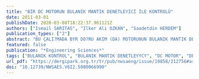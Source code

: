 ```yaml
---
title: "BİR DC MOTORUN BULANIK MANTIK DENETLEYİCİ İLE KONTROLÜ"
date: 2011-03-01
publishDate: 2020-03-08T18:22:37.961121Z
authors: ["Ismail SARITAS", "Ilker Ali OZKAN", "Saadetdin HERDEM"]
publication_types: ["2"]
abstract: "BU ÇALI?MADA BYR DO?RU AKIM (DA) MOTORUNUN BULANIK MANTIK DENETLEYYCY (BMD) KONTROLÜ ELE ALINMI?TIR. BU ÇALI?MA YAPILIRKEN, ANALYZ ÇALI?MALARI VE PERFORMANS ARTTIRICI ÇALI?MALARA YMKAN VERMESY NEDENYYLE BENZETYM MATLAB/SYMULYNK ORTAMINDA GERÇEKLENMY?TYR. ÇALI?MADA DA MOTOR HIZINI DENETLEMEK ÜZERE OLU?TURULAN BMD YÇYN DURUM DE?Y?KENLERY OLARAK HATA VE HATA DE?Y?YMY KULLANILMI? MOTOR VOLTAJI ÇIKTI OLARAK KABUL EDYLMY?TYR. ELDE EDYLEN BULANIK MANTIK DENETLEYYCY ÇIKTISI, PID KONTROL ÇIKTISI YLE KAR?ILA?TIRILARAK YNCELENMY?TYR."
featured: false
publication: "*Engineering Sciences*"
tags: ["BULANIK KONTROL", "BULANIK MANTIK DENETLEYYCY", "DC MOTOR", "DENETLEYYCYLER", "PID KONTROL"]
url_pdf: "https://dergipark.org.tr/tr/pub/nwsaeng/issue/19858/212756#article_cite"
doi: "10.12739/NWSAES.V6I2.5000066990"
---
```


